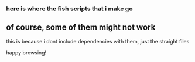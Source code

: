 ### here is where the fish scripts that i make go

## of course, some of them might not work

this is because i dont include dependencies with them, just the straight files

happy browsing!
